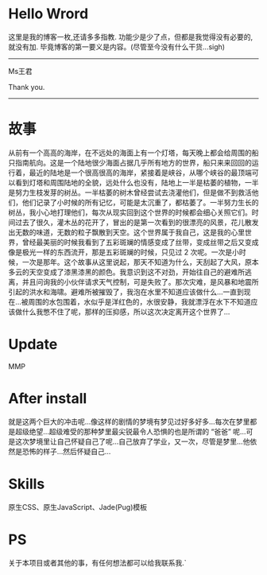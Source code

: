 # Hello Wrord

这里是我的博客一枚,还请多多指教.
功能少是少了点，但都是我觉得没有必要的,就没有加.
毕竟博客的第一要义是内容。(尽管至今没有什么干货...sigh)

---
Ms王君


Thank you.


---
# 故事
从前有一个高高的海岸，在不远处的海面上有一个灯塔，每天晚上都会给周围的船只指南航向。这是一个陆地很少海面占据几乎所有地方的世界，船只来来回回的运行着，最近的陆地是一个很高很高的海岸，紧接着是峡谷，从哪个峡谷的最顶端可以看到灯塔和周围陆地的全貌，远处什么也没有，陆地上一半是枯萎的植物，一半是努力生枝发芽的树丛。一半枯萎的树木曾经尝试去浇灌他们，但是做不到救活他们，他们记录了小时候的所有记忆，可能是太沉重了，都枯萎了。一半努力生长的树丛，我小心地打理他们，每次从现实回到这个世界的时候都会细心关照它们。时间过去了很久，灌木丛的花开了，冒出的是第一次看到的很漂亮的风景，花儿散发出无数的味道，无数的粒子飘散到天空。这个世界属于我自己，这是我的心里世界，曾经最美丽的时候我看到了五彩斑斓的情感变成了丝带，变成丝带之后又变成像是极光一样的东西流开，那是五彩斑斓的时候，只见过 2 次呢。一次是小时候，一次是那年。这个故事从这里说起，那天不知道为什么，天刮起了大风，原本多云的天空变成了漆黑漆黑的颜色。我意识到这不对劲，开始往自己的避难所逃离，并且问询我的小伙伴请求天气控制，可是失败了。那次灾难，是风暴和地震所引起的洪水和海啸。避难所被摧毁了，我泡在水里不知道应该做什么…一直到现在…被周围的水包围着，水似乎是洋红色的，水很安静，我就漂浮在水下不知道应该做什么我憋不住了呢，那样的压抑感，所以这次决定离开这个世界了…


# Update
MMP

# After install
就是这两个巨大的冲击呢…像这样的剧情的梦境有梦见过好多好多…每次在梦里都是超级绝望…超级难受的那种梦里最尖锐最令人恐惧的也是所谓的 “爸爸” 呢…可是这次梦境里让自己怀疑自己了呢…自己放弃了学业，又一次，尽管是梦里…他依然是恐怖的样子…然后怀疑自己…


# Skills
原生CSS、原生JavaScript、Jade(Pug)模板

# PS

关于本项目或者其他的事，有任何想法都可以给我联系我.`
